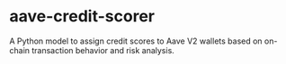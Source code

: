 # aave-credit-scorer
A Python model to assign credit scores to Aave V2 wallets based on on-chain transaction behavior and risk analysis.
